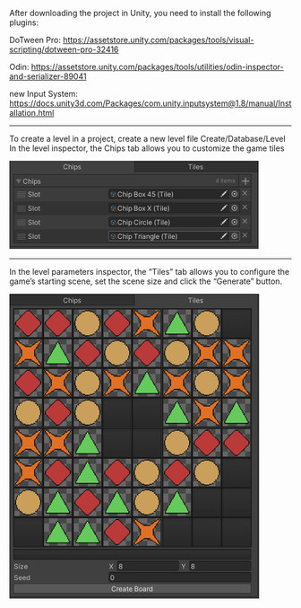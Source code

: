 After downloading the project in Unity, you need to install the following plugins:

DoTween Pro: https://assetstore.unity.com/packages/tools/visual-scripting/dotween-pro-32416

Odin: https://assetstore.unity.com/packages/tools/utilities/odin-inspector-and-serializer-89041

new Input System: https://docs.unity3d.com/Packages/com.unity.inputsystem@1.8/manual/Installation.html


-----------------------------------------------------------------------------
To create a level in a project, create a new level file Create/Database/Level
In the level inspector, the Chips tab allows you to customize the game tiles

![Image alt](https://raw.githubusercontent.com/W-I-W/Match_3_Sample_01/main/Image/Tile.png)

-----------------------------------------------------------------------------
In the level parameters inspector, the “Tiles” tab allows you to configure the game’s starting scene, set the scene size and click the “Generate” button.

![Image alt](https://raw.githubusercontent.com/W-I-W/Match_3_Sample_01/main/Image/Griid.png)
